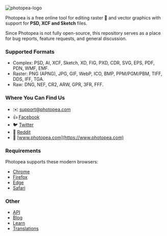 ![photopea-logo](https://user-images.githubusercontent.com/79121360/112741096-3d56bd00-8f37-11eb-982d-1866764e642c.png)


Photopea is a free online tool for editing raster :art: and vector graphics with support for **PSD, XCF and Sketch** files.

Since Photopea is not fully open-source, this repository serves as a place for bug reports, feature requests, and general discussion.

### Supported Formats
- Complex: PSD, AI, XCF, Sketch, XD, FIG, PXD, CDR, SVG, EPS, PDF, PDN, WMF, EMF.
- Raster: PNG (APNG), JPG, GIF, WebP, ICO, BMP, PPM/PGM/PBM, TIFF, DDS, IFF, TGA.
- Raw: DNG, NEF, CR2, ARW, GPR, 3FR, FFF.

<!-- Right now, Photopea is:
- the best free image editor
- the best free Photoshop alternative
- the only way to open Sketch files outsied Mac OS
- the best image editor for Chromebooks and other low power devices -->

### Where You Can Find Us
- :envelope: support@photopea.com
- :thumbsup: [Facebook](https://facebook.com/photopea)
- :bird: [Twitter](https://twitter.com/photopeacom)
- :orange_book: [Reddit](https://www.reddit.com/r/photopea)
- :tada: [www.photopea.com](https://www.photopea.com)
### Requirements
Photopea supports these modern browsers:
- [Chrome](https://google.com/chrome)
- [Firefox](https://firefox.com)
- [Edge](https://www.microsoft.com/en-us/edge)
- [Safari](https://www.apple.com/safari/)

### Other 
- [API](https://www.photopea.com/api)  
- [Blog](https://blog.photopea.com)  
- [Learn](https://www.photopea.com/learn)  
- [Translations](https://www.photopea.com/translate)

